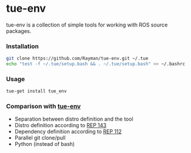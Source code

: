 # tue-env
tue-env is a collection of simple tools for working with ROS source packages.

### Installation
```sh
git clone https://github.com/Rayman/tue-env.git ~/.tue
echo "test -f ~/.tue/setup.bash && . ~/.tue/setup.bash" >> ~/.bashrc
```

### Usage
```sh
tue-get install tue_env
```

### Comparison with [tue-env](https://github.com/tue-robotics/tue-env)
- Separation between distro definition and the tool
- Distro definition according to [REP 143](http://www.ros.org/reps/rep-0143.html)
- Dependency definition according to [REP 112](http://www.ros.org/reps/rep-0112.html)
- Parallel git clone/pull
- Python (instead of bash)
